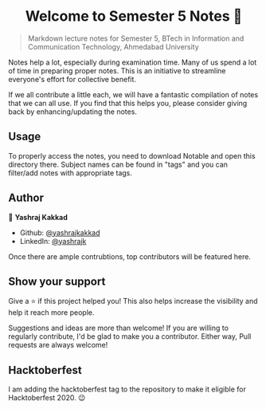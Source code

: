 <h1 align="center">Welcome to Semester 5 Notes 👋</h1>
<p>
</p>

> Markdown lecture notes for Semester 5, BTech in Information and Communication Technology, Ahmedabad University

Notes help a lot, especially during examination time. Many of us spend a lot of time in preparing proper notes. This is an initiative to streamline everyone's effort for collective benefit. 

If we all contribute a little each, we will have a fantastic compilation of notes that we can all use. If you find that this helps you, please consider giving back by enhancing/updating the notes.

## Usage

To properly access the notes, you need to download Notable and open this directory there. Subject names can be found in "tags" and you can filter/add notes with appropriate tags.

## Author

👤 **Yashraj Kakkad**

* Github: [@yashrajkakkad](https://github.com/yashrajkakkad)
* LinkedIn: [@yashrajk](https://linkedin.com/in/yashrajk)

Once there are ample contrubtions, top contributors will be featured here.

## Show your support

Give a ⭐️ if this project helped you! This also helps increase the visibility and help it reach more people.

Suggestions and ideas are more than welcome! If you are willing to regularly contribute, I'd be glad to make you a contributor. Either way, Pull requests are always welcome!

## Hacktoberfest
I am adding the hacktoberfest tag to the repository to make it eligible for Hacktoberfest 2020. 😉
